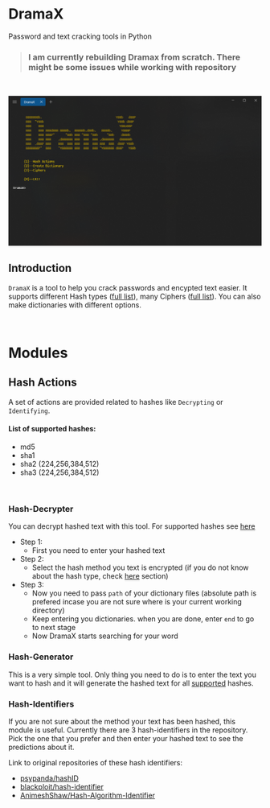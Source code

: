 # DramaX
 Password and text cracking tools in Python
> ### I am currently rebuilding Dramax from scratch. There might be some issues while working with repository

<br/>

![Main Menu](./docs/images/MainMenu.png "Main Menu")


## Introduction
`DramaX` is a tool to help you crack passwords and encypted text easier. It supports different Hash types ([full list](#Types)), many Ciphers ([full list](#List)). You can also make dictionaries with different options.

<br />

# Modules

## Hash Actions
A set of actions are provided related to hashes like `Decrypting` or `Identifying`. 

#### List of supported hashes:
  - md5
  - sha1
  - sha2 (224,256,384,512)
  - sha3 (224,256,384,512)

<br />

### Hash-Decrypter

You can decrypt hashed text with this tool. For supported hashes see [here](#List)
  - Step 1:
    - First you need to enter your hashed text
  - Step 2:
    - Select the hash method you text is encrypted (if you do not know about the hash type, check [here](#Hash-Identifiers) section)
  - Step 3:
    - Now you need to pass `path` of your dictionary files (absolute path is prefered incase you are not sure where is your current working directory)
    - Keep entering you dictionaries. when you are done, enter `end` to go to next stage
    - Now DramaX starts searching for your word 

<!-- <br /> -->

### Hash-Generator
This is a very simple tool. Only thing you need to do is to enter the text you want to hash and it will generate the hashed text for all [supported](#List) hashes.

<!-- <br /> -->

### Hash-Identifiers
If you are not sure about the method your text has been hashed, this module is useful. Currently there are 3 hash-identifiers in the repository. Pick the one that you prefer and then enter your hashed text to see the predictions about it.

Link to original repositories of these hash identifiers:
  - [psypanda/hashID](https://github.com/psypanda/hashID)
  - [blackploit/hash-identifier](https://github.com/blackploit/hash-identifier)
  - [AnimeshShaw/Hash-Algorithm-Identifier](https://github.com/AnimeshShaw/Hash-Algorithm-Identifier)
